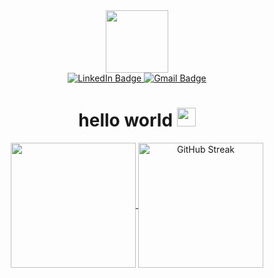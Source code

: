 <div id="header" align="center">
  <img src="https://media.giphy.com/media/KHMbz8wbmOp0tf2ejO/giphy.gif" width="100"/>
<div id="badges">
  <a href="https://www.linkedin.com/in/kylemcreynolds1/">
    <img src="https://img.shields.io/badge/LinkedIn-blue?style=for-the-badge&logo=linkedin&logoColor=white" alt="LinkedIn Badge"/>
  </a>
  <a href="mailto:kylemcreynolds92@gmail.com">
    <img src="https://img.shields.io/badge/Gmail-D14836?style=for-the-badge&logo=gmail&logoColor=white" alt="Gmail Badge"/>
  </a>
</div>
<img src="https://komarev.com/ghpvc/?username=kyle-mcr&style=flat-square&color=blue" alt=""/>
<h1>
  hello world
  <img src="https://media.giphy.com/media/hvRJCLFzcasrR4ia7z/giphy.gif" width="30px"/>
</h1>  
</div>
<div align="center">
  <a href="https://github.com/kyle-mcr/github-readme-stats">
  <img height=200 align="center" src="https://github-readme-stats.vercel.app/api/top-langs/?username=kyle-mcr&layout=compact&theme=tokyonight" />
</a>
<a href="https://git.io/streak-stats">
  <img height=200 align="center" src="https://streak-stats.demolab.com?user=kyle-mcr&theme=duskfox&exclude_days=Sun%2CSat" alt="GitHub Streak" />
</a>
</div>
